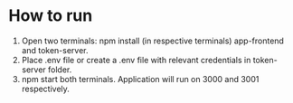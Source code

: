 # How to run

1. Open two terminals: npm install (in respective terminals) app-frontend and token-server.
2. Place .env file or create a .env file with relevant credentials in token-server folder.
3. npm start both terminals. Application will run on 3000 and 3001 respectively.